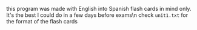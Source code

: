this program was made with English into Spanish flash cards in mind only. It's the best I could do in a few days before exams\n
check `unit1.txt` for the format of the flash cards
